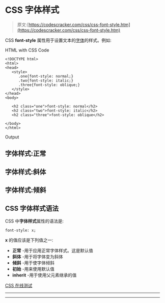 # CSS 字体样式

> 原文:[https://codescracker.com/css/css-font-style.htm](https://codescracker.com/css/css-font-style.htm)

CSS **font-style** 属性用于设置文本的[字体](/css/css-fonts.htm)的样式。例如:

HTML with CSS Code

```
<!DOCTYPE html>
<html>
<head>
   <style>
      .one{font-style: normal;}
      .two{font-style: italic;}
      .three{font-style: oblique;}
   </style>
</head>
<body>

   <h2 class="one">font-style: normal</h2>
   <h2 class="two">font-style: italic</h2>
   <h2 class="three">font-style: oblique</h2>

</body>
</html>
```

Output

## 字体样式:正常

## 字体样式:斜体

## 字体样式:倾斜

## CSS 字体样式语法

CSS 中**字体样式**属性的语法是:

```
font-style: x;
```

**x** 的值应该是下列值之一:

*   **正常** -用于应用正常字体样式。这是默认值
*   **斜体** -用于将字体变为斜体
*   **倾斜** -用于使字体倾斜
*   **初始** -用来使用默认值
*   **inherit** -用于使用父元素继承的值

[CSS 在线测试](/exam/showtest.php?subid=5)

* * *

* * *